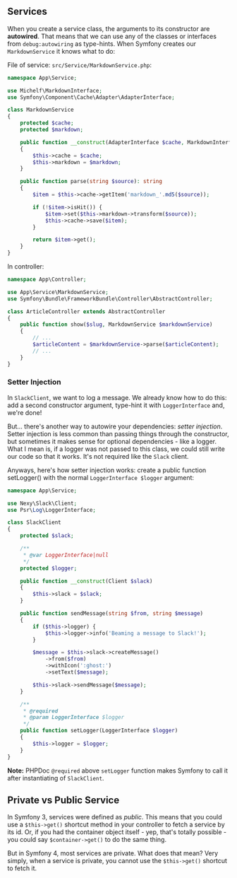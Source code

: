 ## Services

When you create a service class, the arguments to its constructor are **autowired**. 
That means that we can use any of the classes or interfaces from `debug:autowiring` as type-hints. 
When Symfony creates our `MarkdownService` it knows what to do:

File of service: `src/Service/MarkdownService.php`:

```php
namespace App\Service;

use Michelf\MarkdownInterface;
use Symfony\Component\Cache\Adapter\AdapterInterface;

class MarkdownService
{
    protected $cache;
    protected $markdown;

    public function __construct(AdapterInterface $cache, MarkdownInterface $markdown)
    {
        $this->cache = $cache;
        $this->markdown = $markdown;
    }

    public function parse(string $source): string
    {
        $item = $this->cache->getItem('markdown_'.md5($source));

        if (!$item->isHit()) {
            $item->set($this->markdown->transform($source));
            $this->cache->save($item);
        }

        return $item->get();
    }
}
```

In controller:

```php
namespace App\Controller;

use App\Service\MarkdownService;
use Symfony\Bundle\FrameworkBundle\Controller\AbstractController;

class ArticleController extends AbstractController
{
    public function show($slug, MarkdownService $markdownService)
    {
        // ...
        $articleContent = $markdownService->parse($articleContent);
        // ...
    }
}
```

### Setter Injection

In `SlackClient`, we want to log a message. We already know how to do this: 
add a second constructor argument, type-hint it with `LoggerInterface` and, we're done!

But... there's another way to autowire your dependencies: *setter injection*. 
Setter injection is less common than passing things through the constructor, but sometimes it makes sense for optional dependencies - like a logger. 
What I mean is, if a logger was not passed to this class, we could still write our code so that it works. 
It's not required like the `Slack` client.

Anyways, here's how setter injection works: create a public function setLogger() with the normal `LoggerInterface $logger` argument:

```php
namespace App\Service;

use Nexy\Slack\Client;
use Psr\Log\LoggerInterface;

class SlackClient
{
    protected $slack;

    /**
     * @var LoggerInterface|null
     */
    protected $logger;

    public function __construct(Client $slack)
    {
        $this->slack = $slack;
    }

    public function sendMessage(string $from, string $message)
    {
        if ($this->logger) {
            $this->logger->info('Beaming a message to Slack!');
        }

        $message = $this->slack->createMessage()
            ->from($from)
            ->withIcon(':ghost:')
            ->setText($message);

        $this->slack->sendMessage($message);
    }

    /**
     * @required
     * @param LoggerInterface $logger
     */
    public function setLogger(LoggerInterface $logger)
    {
        $this->logger = $logger;
    }
}
```

**Note:** PHPDoc `@required` above `setLogger` function makes Symfony to call it after instantiating of `SlackClient`. 

## Private vs Public Service

In Symfony 3, services were defined as *public*. 
This means that you could use a `$this->get()` shortcut method in your controller to fetch a service by its id. 
Or, if you had the container object itself - yep, that's totally possible - 
you could say `$container->get()` to do the same thing.

But in Symfony 4, most services are private. What does that mean? 
Very simply, when a service is private, you cannot use the `$this->get()` shortcut to fetch it.
